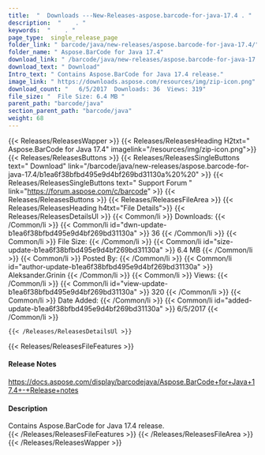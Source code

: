```yaml
---
title:  "  Downloads ---New-Releases-aspose.barcode-for-java-17.4 . " 
description:  "    . " 
keywords:  "    . " 
page_type:  single_release_page
folder_link: " barcode/java/new-releases/aspose.barcode-for-java-17.4/"
folder_name: " Aspose.BarCode for Java 17.4"
download_link: " /barcode/java/new-releases/aspose.barcode-for-java-17.4/b1ea6f38bfbd495e9d4bf269bd31130a"
download_text: " Download"
Intro_text: " Contains Aspose.BarCode for Java 17.4 release."
image_link: " https://downloads.aspose.com/resources/img/zip-icon.png"
download_count: "   6/5/2017  Downloads: 36  Views: 319"
file_size: "  File Size: 6.4 MB "
parent_path: "barcode/java"
section_parent_path: "barcode/java"
weight: 68 
---
```


{{< Releases/ReleasesWapper >}}
  {{< Releases/ReleasesHeading H2txt=" Aspose.BarCode for Java 17.4" imagelink="/resources/img/zip-icon.png">}}
  {{< Releases/ReleasesButtons >}}
    {{< Releases/ReleasesSingleButtons text=" Download" link="/barcode/java/new-releases/aspose.barcode-for-java-17.4/b1ea6f38bfbd495e9d4bf269bd31130a%20%20" >}}
    {{< Releases/ReleasesSingleButtons text=" Support Forum " link="https://forum.aspose.com/c/barcode" >}}
  {{< Releases/ReleasesButtons >}}
  {{< Releases/ReleasesFileArea >}}
    {{< Releases/ReleasesHeading h4txt="File Details">}}
    {{< Releases/ReleasesDetailsUl >}}
            {{< Common/li  >}} Downloads: {{< /Common/li >}} 
      {{< Common/li id="dwn-update-b1ea6f38bfbd495e9d4bf269bd31130a" >}} 36 {{< /Common/li >}} 
      {{< Common/li  >}} File Size: {{< /Common/li >}} 
      {{< Common/li id="size-update-b1ea6f38bfbd495e9d4bf269bd31130a" >}} 6.4 MB {{< /Common/li >}} 
      {{< Common/li  >}} Posted By: {{< /Common/li >}} 
      {{< Common/li id="author-update-b1ea6f38bfbd495e9d4bf269bd31130a" >}} Aleksander.Grinin {{< /Common/li >}} 
      {{< Common/li  >}} Views: {{< /Common/li >}} 
      {{< Common/li id="view-update-b1ea6f38bfbd495e9d4bf269bd31130a" >}} 320 {{< /Common/li >}} 
      {{< Common/li  >}} Date Added: {{< /Common/li >}} 
      {{< Common/li id="added-update-b1ea6f38bfbd495e9d4bf269bd31130a" >}} 6/5/2017 {{< /Common/li >}} 

    {{< /Releases/ReleasesDetailsUl >}}

  {{< Releases/ReleasesFileFeatures >}}
      <h4>Release Notes</h4><div><a href="https://docs.aspose.com/display/barcodejava/Aspose.BarCode+for+Java+17.4+-+Release+notes">https://docs.aspose.com/display/barcodejava/Aspose.BarCode+for+Java+17.4+-+Release+notes</a></div><h4>Description</h4><div class="HTMLDescription">Contains Aspose.BarCode for Java 17.4 release.</div>
  {{< /Releases/ReleasesFileFeatures >}}
 {{< /Releases/ReleasesFileArea >}}
{{< /Releases/ReleasesWapper >}}


